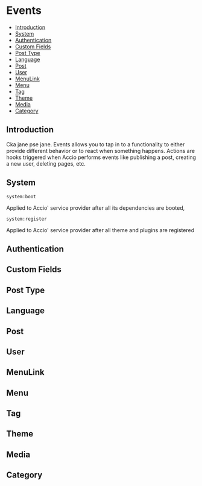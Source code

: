 # Events

- [Introduction](#introduction)
- [System](#system)
- [Authentication](#authentication)
- [Custom Fields](#custom-fields)
- [Post Type](#post-type)
- [Language](#language)
- [Post](#post)
- [User](#user)
- [MenuLink](#menulink)
- [Menu](#menu)
- [Tag](#tag)
- [Theme](#theme)
- [Media](#media)
- [Category](#category)



## Introduction
Cka jane pse jane.
Events allows you to tap in to a functionality to either provide different behavior or to react when something happens.
Actions are hooks triggered when Accio performs events like publishing a post, creating a new user, deleting pages, etc.

## System

`system:boot`

Applied to Accio' service provider after all its dependencies are booted,

`system:register`

Applied to Accio' service provider after all theme and plugins are registered

## Authentication
## Custom Fields
## Post Type
## Language
## Post
## User
## MenuLink
## Menu
## Tag
## Theme
## Media
## Category
